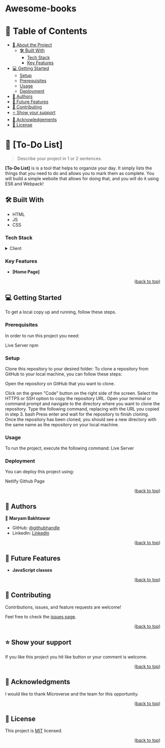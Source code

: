 # Awesome-books

<!-- TABLE OF CONTENTS -->

# 📗 Table of Contents

- [📖 About the Project](#about-project)
  - [🛠 Built With](#built-with)
    - [Tech Stack](#tech-stack)
    - [Key Features](#key-features)
- [💻 Getting Started](#getting-started)
  - [Setup](#setup)
  - [Prerequisites](#prerequisites)
  - [Usage](#usage)
  - [Deployment](#deployment)
- [👥 Authors](#authors)
- [🔭 Future Features](#future-features)
- [🤝 Contributing](#contributing)
- [⭐️ Show your support](#support)
- [🙏 Acknowledgements](#acknowledgements)
- [📝 License](#license)

<!-- PROJECT DESCRIPTION -->

# 📖 [To-Do List] <a name="about-project"></a>

> Describe your project in 1 or 2 sentences.

**[To-Do List]** is is a tool that helps to organize your day. It simply lists the things that you need to do and allows you to mark them as complete. You will build a simple website that allows for doing that, and you will do it using ES6 and Webpack!

## 🛠 Built With <a name="built-with"></a>
- HTML
- JS
- CSS 

### Tech Stack <a name="tech-stack"></a>

<details>
  <summary>Client</summary>
  <ul>
    <li><a href="">HTML</a></li>
    <li><a>CSS</a></li>
    <li><a>Javascript</a></li>
  </ul>
</details>

<!-- Features -->

### Key Features <a name="key-features"></a>

- **[Home Page]**

<p align="right">(<a href="#readme-top">back to top</a>)</p>

<!-- GETTING STARTED -->

## 💻 Getting Started <a name="getting-started"></a>

To get a local copy up and running, follow these steps.

### Prerequisites

In order to run this project you need: 

Live Server
npm

### Setup

Clone this repository to your desired folder: To clone a repository from GitHub to your local machine, you can follow these steps:

Open the repository on GitHub that you want to clone.

Click on the green "Code" button on the right side of the screen.
Select the HTTPS or SSH option to copy the repository URL.
Open your terminal or command prompt and navigate to the directory where you want to clone the repository.
Type the following command, replacing with the URL you copied in step 3.
bash
Press enter and wait for the repository to finish cloning.
Once the repository has been cloned, you should see a new directory with the same name as the repository on your local machine.


### Usage

To run the project, execute the following command:
Live Server

### Deployment

You can deploy this project using: 

Netlify
Github Page

<p align="right">(<a href="#readme-top">back to top</a>)</p>

<!-- AUTHORS -->

## 👥 Authors <a name="authors"></a>

👤 **Maryam Bakhtawar**

- GitHub: [@githubhandle](https://github.com/maryam0007)
- LinkedIn: [LinkedIn](https://www.linkedin.com/in/maryam-bakhtawar-516603267/)

<p align="right">(<a href="#readme-top">back to top</a>)</p>

<!-- FUTURE FEATURES -->

## 🔭 Future Features <a name="future-features"></a>

- **JavaScript classes**

<p align="right">(<a href="#readme-top">back to top</a>)</p>

<!-- CONTRIBUTING -->

## 🤝 Contributing <a name="contributing"></a>

Contributions, issues, and feature requests are welcome!

Feel free to check the [issues page](../../issues/).

<p align="right">(<a href="#readme-top">back to top</a>)</p>

<!-- SUPPORT -->

## ⭐️ Show your support <a name="support"></a>

If you like this project you hit like button or your comment is welcome.

<p align="right">(<a href="#readme-top">back to top</a>)</p>

<!-- ACKNOWLEDGEMENTS -->

## 🙏 Acknowledgments <a name="acknowledgements"></a>

I would like to thank Microverse and the team for this opportunity.

<p align="right">(<a href="#readme-top">back to top</a>)</p>

<!-- LICENSE -->

## 📝 License <a name="license"></a>

This project is [MIT](./MIT.md) licensed.

<p align="right">(<a href="#readme-top">back to top</a>)</p>
